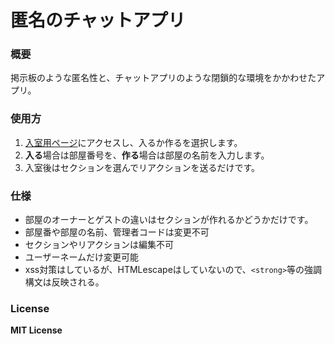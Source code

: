 # 匿名のチャットアプリ

### 概要

掲示板のような匿名性と、チャットアプリのような閉鎖的な環境をかかわせたアプリ。

### 使用方

1. [入室用ページ](http://chat-room-bucket.s3-website-us-west-2.amazonaws.com/)にアクセスし、入るか作るを選択します。
2. **入る**場合は部屋番号を、**作る**場合は部屋の名前を入力します。
3. 入室後はセクションを選んでリアクションを送るだけです。

### 仕様

- 部屋のオーナーとゲストの違いはセクションが作れるかどうかだけです。
- 部屋番や部屋の名前、管理者コードは変更不可
- セクションやリアクションは編集不可
- ユーザーネームだけ変更可能
- xss対策はしているが、HTMLescapeはしていないので、`<strong>`等の強調構文は反映される。

### License

**MIT License**
